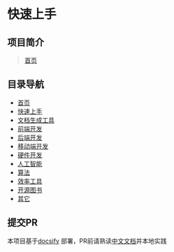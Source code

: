 # 快速上手

## 项目简介

> [首页](/)

## 目录导航

* [首页](/)
* [快速上手](guide.md)
* [文档生成工具](make-docs/)
* [前端开发](frontend/)
* [后端开发](backend/)
* [移动端开发](mobiledev/)
* [硬件开发](hardware/)
* [人工智能](ai/)
* [算法](algorithms/)
* [效率工具](tools/)
* [开源图书](books/)
* [其它](utils/)

## 提交PR

本项目基于[docsify](https://docsify.js.org/#/) 部署，PR前请熟读[中文文档](https://docsifyjs.netlify.app/#/zh-cn/)并本地实践

